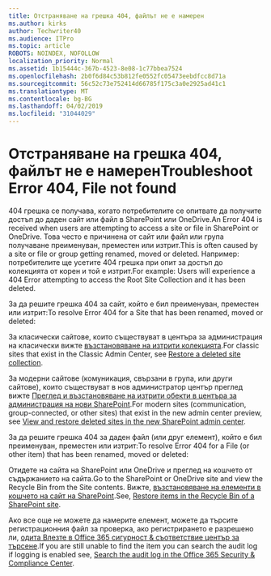 ```yaml
---
title: Отстраняване на грешка 404, файлът не е намерен
ms.author: kirks
author: Techwriter40
ms.audience: ITPro
ms.topic: article
ROBOTS: NOINDEX, NOFOLLOW
localization_priority: Normal
ms.assetid: 1b15444c-367b-4523-8e08-1c77bbea7524
ms.openlocfilehash: 2b0f6d84c53b812fe0552fc05473eebdfcc8d71a
ms.sourcegitcommit: 56c52c73e752414d66785f175c3a0e2925ad41c1
ms.translationtype: MT
ms.contentlocale: bg-BG
ms.lasthandoff: 04/02/2019
ms.locfileid: "31044029"
---
```

# <a name="troubleshoot-error-404-file-not-found"></a><span data-ttu-id="46b1b-102">Отстраняване на грешка 404, файлът не е намерен</span><span class="sxs-lookup"><span data-stu-id="46b1b-102">Troubleshoot Error 404, File not found</span></span>

<span data-ttu-id="46b1b-103">404 грешка се получава, когато потребителите се опитвате да получите достъп до даден сайт или файл в SharePoint или OneDrive.</span><span class="sxs-lookup"><span data-stu-id="46b1b-103">An Error 404 is received when users are attempting to access a site or file in SharePoint or OneDrive.</span></span> <span data-ttu-id="46b1b-104">Това често е причинена от сайт или файл или група получаване преименуван, преместен или изтрит.</span><span class="sxs-lookup"><span data-stu-id="46b1b-104">This is often caused by a site or file or group getting renamed, moved or deleted.</span></span> <span data-ttu-id="46b1b-105">Например: потребителите ще усетите 404 грешка при опит за достъп до колекцията от корен и той е изтрит.</span><span class="sxs-lookup"><span data-stu-id="46b1b-105">For example: Users will experience a 404 Error attempting to access the Root Site Collection and it has been deleted.</span></span>

<span data-ttu-id="46b1b-106">За да решите грешка 404 за сайт, който е бил преименуван, преместен или изтрит:</span><span class="sxs-lookup"><span data-stu-id="46b1b-106">To resolve Error 404 for a Site that has been renamed, moved or deleted:</span></span>

<span data-ttu-id="46b1b-107">За класически сайтове, които съществуват в центъра за администрация на класически вижте [възстановяване на изтрити колекцията](https://docs.microsoft.com/en-us/sharepoint/restore-deleted-site-collection).</span><span class="sxs-lookup"><span data-stu-id="46b1b-107">For classic sites that exist in the Classic Admin Center, see [Restore a deleted site collection](https://docs.microsoft.com/en-us/sharepoint/restore-deleted-site-collection).</span></span>


<span data-ttu-id="46b1b-108">За модерни сайтове (комуникация, свързани в група, или други сайтове), които съществуват в нов администратор център преглед вижте [Преглед и възстановяване на изтрити обекти в центъра за администрация на нови SharePoint](https://docs.microsoft.com/en-us/sharepoint/restore-deleted-site-collection).</span><span class="sxs-lookup"><span data-stu-id="46b1b-108">For modern sites (communication, group-connected, or other sites) that exist in the new admin center preview, see [View and restore deleted sites in the new SharePoint admin center](https://docs.microsoft.com/en-us/sharepoint/restore-deleted-site-collection).</span></span>

<span data-ttu-id="46b1b-109">За да решите грешка 404 за даден файл (или друг елемент), който е бил преименуван, преместен или изтрит:</span><span class="sxs-lookup"><span data-stu-id="46b1b-109">To resolve Error 404 for a File (or other item) that has been renamed, moved or deleted:</span></span>

<span data-ttu-id="46b1b-110">Отидете на сайта на SharePoint или OneDrive и преглед на кошчето от съдържанието на сайта.</span><span class="sxs-lookup"><span data-stu-id="46b1b-110">Go to the SharePoint or OneDrive site and view the Recycle Bin from the Site contents.</span></span> <span data-ttu-id="46b1b-111">Вижте, [възстановяване на елементи в кошчето на сайт на SharePoint](https://support.office.com/en-us/article/Restore-items-in-the-Recycle-Bin-of-a-SharePoint-site-6df466b6-55f2-4898-8d6e-c0dff851a0be#ID0EAADAAA=Online).</span><span class="sxs-lookup"><span data-stu-id="46b1b-111">See, [Restore items in the Recycle Bin of a SharePoint site](https://support.office.com/en-us/article/Restore-items-in-the-Recycle-Bin-of-a-SharePoint-site-6df466b6-55f2-4898-8d6e-c0dff851a0be#ID0EAADAAA=Online).</span></span>

<span data-ttu-id="46b1b-112">Ако все още не можете да намерите елемент, можете да търсите регистрационния файл за проверка, ако регистрирането е разрешено ли, [одита Влезте в Office 365 сигурност & съответствие център за търсене](https://docs.microsoft.com/en-us/office365/securitycompliance/search-the-audit-log-in-security-and-compliance?redirectSourcePath=%252fclient%252fsearch-the-audit-log-in-the-office-365-security-compliance-center-0d4d0f35-390b-4518-800e-0c7ec95e946c).</span><span class="sxs-lookup"><span data-stu-id="46b1b-112">If you are still unable to find the item you can search the audit log if logging is enabled see, [Search the audit log in the Office 365 Security & Compliance Center](https://docs.microsoft.com/en-us/office365/securitycompliance/search-the-audit-log-in-security-and-compliance?redirectSourcePath=%252fclient%252fsearch-the-audit-log-in-the-office-365-security-compliance-center-0d4d0f35-390b-4518-800e-0c7ec95e946c).</span></span>
